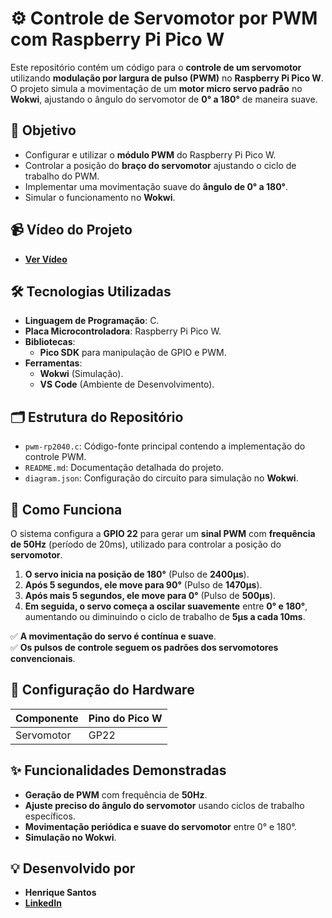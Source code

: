 # ⚙️ Controle de Servomotor por PWM com Raspberry Pi Pico W  

Este repositório contém um código para o **controle de um servomotor** utilizando **modulação por largura de pulso (PWM)** no **Raspberry Pi Pico W**. O projeto simula a movimentação de um **motor micro servo padrão** no **Wokwi**, ajustando o ângulo do servomotor de **0° a 180°** de maneira suave.  

## 🎯 Objetivo  

- Configurar e utilizar o **módulo PWM** do Raspberry Pi Pico W.  
- Controlar a posição do **braço do servomotor** ajustando o ciclo de trabalho do PWM.  
- Implementar uma movimentação suave do **ângulo de 0° a 180°**.  
- Simular o funcionamento no **Wokwi**.  

## 📹 Vídeo do Projeto  

- **[Ver Vídeo](https://drive.google.com/file/d/1h1iLfhv_FEOL_PAXK5oyxLRUIgDyCT2W/view?usp=sharing)**

## 🛠️ Tecnologias Utilizadas  

- **Linguagem de Programação**: C.  
- **Placa Microcontroladora**: Raspberry Pi Pico W.  
- **Bibliotecas**:  
  - **Pico SDK** para manipulação de GPIO e PWM.  
- **Ferramentas**:  
  - **Wokwi** (Simulação).  
  - **VS Code** (Ambiente de Desenvolvimento).  

## 🗂️ Estrutura do Repositório  

- `pwm-rp2040.c`: Código-fonte principal contendo a implementação do controle PWM.  
- `README.md`: Documentação detalhada do projeto.  
- `diagram.json`: Configuração do circuito para simulação no **Wokwi**.  

## 🚀 Como Funciona  

O sistema configura a **GPIO 22** para gerar um **sinal PWM** com **frequência de 50Hz** (período de 20ms), utilizado para controlar a posição do **servomotor**.  

1. **O servo inicia na posição de 180°** (Pulso de **2400µs**).  
2. **Após 5 segundos, ele move para 90°** (Pulso de **1470µs**).  
3. **Após mais 5 segundos, ele move para 0°** (Pulso de **500µs**).  
4. **Em seguida, o servo começa a oscilar suavemente** entre **0° e 180°**, aumentando ou diminuindo o ciclo de trabalho de **5µs a cada 10ms**.  

✅ **A movimentação do servo é contínua e suave**.  
✅ **Os pulsos de controle seguem os padrões dos servomotores convencionais**.  

## 🔌 Configuração do Hardware  

| Componente  | Pino do Pico W |  
|------------|---------------|  
| Servomotor | GP22          |  

## ✨ Funcionalidades Demonstradas  

- **Geração de PWM** com frequência de **50Hz**.  
- **Ajuste preciso do ângulo do servomotor** usando ciclos de trabalho específicos.  
- **Movimentação periódica e suave do servomotor** entre 0° e 180°.  
- **Simulação no Wokwi**.  

## 💡 Desenvolvido por  

- **Henrique Santos**  
- **[LinkedIn](https://www.linkedin.com/in/dev-henriqueo-santos/)**  
